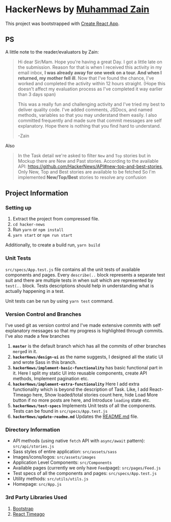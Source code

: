 # HackerNews by [Muhammad Zain](https://sites.google.com/view/meetzain)
This project was bootstrapped with [Create React App](https://github.com/facebook/create-react-app).

## PS
A little note to the reader/evaluators by Zain:

>Hi dear Sir/Mam. Hope you're having a great Day. I got a little late on the submission. Reason for that is when I received this activity in my email inbox, **I was already away for one week on a tour.  And when I returned, my mother fell ill**. Now that I've found the chance, I've worked and completed the activity within 12 hours straight. (Hope this doesn't affect my evaluation process as I've completed it way earlier than 3 days span)
>
> This was a really fun and challenging activity and I've tried my best to deliver quality code. I've added comments, JSDocs, and named methods, variables so that you may understand them easily. I also committed frequently and made sure that commit messages are self explanatory. Hope there is nothing that you find hard to understand. 
>
> -Zain

Also
> In the Task detail we're asked to filter `New` and `Top` stories but in Mockup there are New and Past stories.
> According to the available API: https://github.com/HackerNews/API#new-top-and-best-stories,
> Only New, Top and Best stories are available to be fetched So I'm implemented **New/Top/Best** stories to resolve any confusion
 
 
## Project Information

### Setting up
 1. Extract the project from compressed file.
 2. `cd hacker-news`
 3. Run `yarn` or `npm install`
 4. `yarn start` or `npm run start`

Additionally, to create a build run, ``yarn build``

### Unit Tests
`src/specs/App.test.js` file contains all the unit tests of available components and pages. Every `describe(..` block represents a separate test suit and there are multiple tests in when suit which are represented by `test(..` block. Tests descriptions should help in understanding  what is actually happening in a test.

Unit tests can be run by using `yarn test` command.

### Version Control and Branches
I've used git as version control and I've made extensive commits with self explanatory messages so that my progress is highlighted through commits. I've also made a few branches

 1. **`master`** is the default branch which has all the commits of other branches `merge`d in it.
 2. **`hackerNews/design-ui`** as the name suggests, I designed all the static UI and wrote Sass in this branch.
 3. **`hackerNews/implement-basic-functionality`** has basic functional part in it. Here I split my static UI into reusable components, create API methods, Implement pagination etc.
 4. **`hackerNews/implement-extra-functionality`** Here I add extra functionality which is beyond the description of Task. Like, I add React-Timeago here, Show loaded/total stories count here, hide Load More button if no more posts are here, and Introduce `loading` state etc.
 5. **`hackerNews/test-specs`** Implements Unit tests of all the components. Tests can be found in `src/specs/App.test.js`
 6. **`hackerNews/update-readme.md`** Updates the [README.md](README.md) file.

### Directory Information
 - API methods (using native `fetch` API with `async/await` pattern): `src/api/stories.js`
 - Sass styles of entire application: `src/assets/sass`
 - Images/icons/logos: `src/assets/images`
 - Application Level Components: `src/Components`
 - Available pages (currently we only have `Feed`page): `src/pages/Feed.js`
 - Test specs of all the components and pages: `src/specs/App.test.js`
 - Utility methods: `src/utils/utils.js`
 - Homepage: `src/App.js`

### 3rd Party Libraries Used

 1. [Bootstrap](https://getbootstrap.com/)
 2. [React Timeago](https://github.com/nmn/react-timeago)
